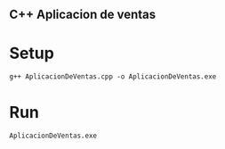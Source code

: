 ## C++ Aplicacion de ventas

# Setup

```
g++ AplicacionDeVentas.cpp -o AplicacionDeVentas.exe
```

# Run
```
AplicacionDeVentas.exe
```